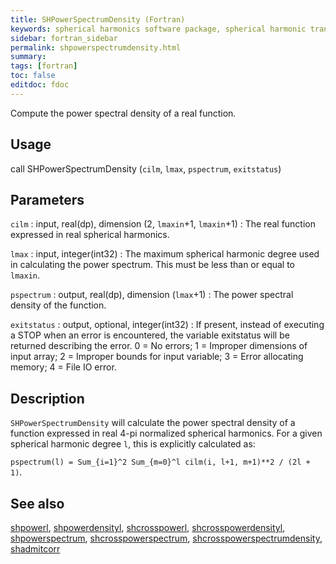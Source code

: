 ```yaml
---
title: SHPowerSpectrumDensity (Fortran)
keywords: spherical harmonics software package, spherical harmonic transform, legendre functions, multitaper spectral analysis, fortran, Python, gravity, magnetic field
sidebar: fortran_sidebar
permalink: shpowerspectrumdensity.html
summary:
tags: [fortran]
toc: false
editdoc: fdoc
---
```


Compute the power spectral density of a real function.

## Usage

call SHPowerSpectrumDensity (`cilm`, `lmax`, `pspectrum`, `exitstatus`)

## Parameters

`cilm` : input, real(dp), dimension (2, `lmaxin`+1, `lmaxin`+1)
:   The real function expressed in real spherical harmonics.

`lmax` : input, integer(int32)
:   The maximum spherical harmonic degree used in calculating the power spectrum. This must be less than or equal to `lmaxin`.

`pspectrum` : output, real(dp), dimension (`lmax`+1)
:   The power spectral density of the function.

`exitstatus` : output, optional, integer(int32)
:   If present, instead of executing a STOP when an error is encountered, the variable exitstatus will be returned describing the error. 0 = No errors; 1 = Improper dimensions of input array; 2 = Improper bounds for input variable; 3 = Error allocating memory; 4 = File IO error.

## Description

`SHPowerSpectrumDensity` will calculate the power spectral density of a function expressed in real 4-pi normalized spherical harmonics. For a given spherical harmonic degree `l`, this is explicitly calculated as:

`pspectrum(l) = Sum_{i=1}^2 Sum_{m=0}^l cilm(i, l+1, m+1)**2 / (2l + 1)`.

## See also

[shpowerl](shpowerl.html), [shpowerdensityl](shpowerdensityl.html), [shcrosspowerl](shcrosspowerl.html), [shcrosspowerdensityl](shcrosspowerdensityl.html), [shpowerspectrum](shpowerspectrum.html), [shcrosspowerspectrum](shcrosspowerspectrum.html), [shcrosspowerspectrumdensity](shcrosspowerspectrumdensity.html), [shadmitcorr](shadmitcorr.html)
